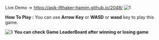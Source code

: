 Live Demo -> https://asik-ifthaker-hamim.github.io/2048/ 
![1](https://github.com/Asik-Ifthaker-Hamim/2048/assets/109816005/808c485f-7180-43fa-9927-b151b94cded9)

**How To Play :** You can use **Arrow Key** or **WASD** or **wasd** key to play this game.

![3](https://github.com/Asik-Ifthaker-Hamim/2048/assets/109816005/791dc6a8-a1b6-48b1-95d6-43ea7ef2a5e2)
**You can check Game LeaderBoard after winning or losing game**
